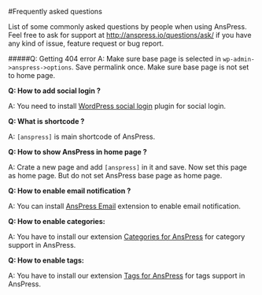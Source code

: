 #Frequently asked questions

List of some commonly asked questions by people when using AnsPress. Feel free to ask for support at http://anspress.io/questions/ask/ if you have any kind of issue, feature request or bug report.

#####Q: Getting 404 error
A: Make sure base page is selected in `wp-admin->anspress->options`. Save permalink once. Make sure base page is not set to home page.

**Q: How to add social login ?**

A: You need to install [WordPress social login](https://wordpress.org/plugins/wordpress-social-login/) plugin for social login.

**Q: What is shortcode ?**

A: `[anspress]` is main shortcode of AnsPress.

**Q: How to show AnsPress in home page ?**

A: Crate a new page and add `[anspress]` in it and save. Now set this page as home page. But do not set AnsPress base page as home page.

**Q: How to enable email notification ?**

A: You can install [AnsPress Email](https://anspress.io/download/anspress-email/) extension to enable email notification.

**Q: How to enable categories:**

A: You have to install our extension [Categories for AnsPress](https://anspress.io/download/categories-for-anspress/) for category support in AnsPress.

**Q: How to enable tags:**

A: You have to install our extension [Tags for AnsPress](https://anspress.io/download/tags-for-anspress/) for tags support in AnsPress.